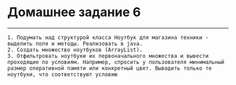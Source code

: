 # Домашнее задание 6 #
_______________________
    1. Подумать над структурой класса Ноутбук для магазина техники - выделить поля и методы. Реализовать в java.
    2. Создать множество ноутбуков (ArrayList).
    3. Отфильтровать ноутбуки их первоначального множества и вывести проходящие по условиям. Например, спросить у пользователя минимальный размер оперативной памяти или конкретный цвет. Выводить только те ноутбуки, что соответствуют условию

